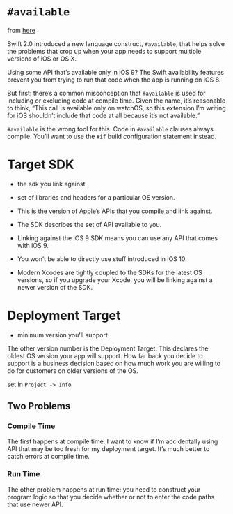 # `#available`

from [here](https://www.bignerdranch.com/blog/hi-im-available/)

Swift 2.0 introduced a new language construct, `#available`, that helps solve the
problems that crop up when your app needs to support multiple versions of iOS or
OS X.

Using some API that’s available only in iOS 9? The Swift availability features
prevent you from trying to run that code when the app is running on iOS 8.

But first: there’s a common misconception that `#available` is used for including
or excluding code at compile time. Given the name, it’s reasonable to think,
“This call is available only on watchOS, so this extension I’m writing for iOS
shouldn’t include that code at all because it’s not available.”

`#available` is the wrong tool for this. Code in `#available` clauses always
compile. You’ll want to use the `#if` build configuration statement instead.

# Target SDK
* the sdk you link against

* set of libraries and headers for a particular OS version. 
* This is the version of Apple’s APIs that you compile and link against. 
* The SDK describes the set of API available to you. 
* Linking against the iOS 9 SDK means you can use any API that comes with iOS 9. 
* You won’t be able to directly use stuff introduced in iOS 10. 
* Modern Xcodes are tightly coupled to the SDKs for the latest OS versions, so if you upgrade your Xcode, you will be linking against a newer version of the SDK.

# Deployment Target
* minimum version you'll support

The other version number is the Deployment Target. This declares the oldest OS
version your app will support. How far back you decide to support is a business
decision based on how much work you are willing to do for customers on older
versions of the OS.

set in `Project -> Info`

## Two Problems

### Compile Time
The first happens at compile time: I want to know if I’m accidentally using API
that may be too fresh for my deployment target. It’s much better to catch errors
at compile time.

### Run Time
The other problem happens at run time: you need to construct your program logic
so that you decide whether or not to enter the code paths that use newer API.
